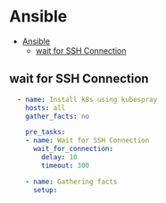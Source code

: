 # Ansible
<!--ts-->
   * [Ansible](#ansible)
      * [wait for SSH Connection](#wait-for-ssh-connection)

<!-- Added by: morelly_t1, at: Mon 21 Dec 2020 03:30:20 PM CET -->

<!--te-->

## wait for SSH Connection
```yaml
  - name: Install k8s using kubespray
    hosts: all
    gather_facts: no

    pre_tasks:
    - name: Wait for SSH Connection
      wait_for_connection:
        delay: 10
        timeout: 300

    - name: Gathering facts
      setup:
```
